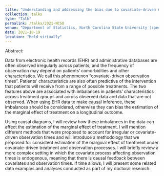 ```yaml
---
title: "Understanding and addressing the bias due to covariate-driven monitoring times in longitudinal observational studies"
collection: talks
type: "Talk"
permalink: /talks/2021-NCSU
venue: "Department of Statistics, North Carolina State University (special Seminar)"
date: 2021-10-19
location: "Held virtually"
---
```


Abstract:
 
Data from electronic health records (EHR) and administrative databases are often observed irregularly across patients, and the frequency of observation may depend on patients’ comorbidities and other characteristics. We call this phenomenon “covariate-driven observation times”. Patients’ characteristics are also often predictive of the intervention that patients will receive from a range of possible treatments. The two features above are associated with imbalances in patients’ characteristics across treatment groups and across observed data and data that are not observed. When using EHR data to make causal inference, these imbalances should be considered, otherwise they can bias the estimation of the marginal effect of treatment on a longitudinal outcome.
 
Using causal diagrams, I will review how these imbalances in the data can affect the estimation of the marginal effect of treatment. I will mention different methods that were proposed to account for irregular or covariate-driven observation times and will introduce a methodology that we proposed for consistent estimation of the marginal effect of treatment under covariate-driven treatment and observation processes. I will briefly review a more complex setting in which the covariate process affecting observation times is endogenous, meaning that there is causal feedback between covariates and observation times. If time allows, I will present some related data examples and analyses conducted as part of my doctoral research.
